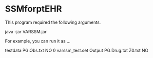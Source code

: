 # SSMforptEHR

This program required the following arguments. 

java -jar VARSSM.jar <root directory> <observation data> <given regularoty structure among hidden variables> <id> <setting file> <output directory> <external input> <external input at t=0> <given regulatory structure from external input>

For example, you can run it as ...

testdata PG.Obs.txt NO 0 varssm_test.set Output PG.Drug.txt Z0.txt NO 
